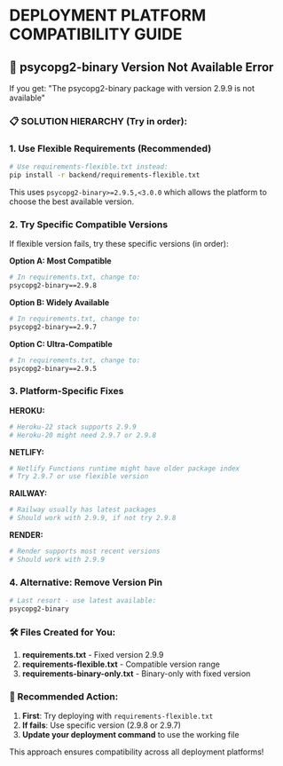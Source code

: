 # DEPLOYMENT PLATFORM COMPATIBILITY GUIDE

## 🚨 psycopg2-binary Version Not Available Error

If you get: "The psycopg2-binary package with version 2.9.9 is not available"

### 📋 SOLUTION HIERARCHY (Try in order):

### 1. Use Flexible Requirements (Recommended)
```bash
# Use requirements-flexible.txt instead:
pip install -r backend/requirements-flexible.txt
```
This uses `psycopg2-binary>=2.9.5,<3.0.0` which allows the platform to choose the best available version.

### 2. Try Specific Compatible Versions
If flexible version fails, try these specific versions (in order):

**Option A: Most Compatible**
```bash
# In requirements.txt, change to:
psycopg2-binary==2.9.8
```

**Option B: Widely Available**
```bash
# In requirements.txt, change to:
psycopg2-binary==2.9.7
```

**Option C: Ultra-Compatible**
```bash
# In requirements.txt, change to:
psycopg2-binary==2.9.5
```

### 3. Platform-Specific Fixes

**HEROKU:**
```bash
# Heroku-22 stack supports 2.9.9
# Heroku-20 might need 2.9.7 or 2.9.8
```

**NETLIFY:**
```bash
# Netlify Functions runtime might have older package index
# Try 2.9.7 or use flexible version
```

**RAILWAY:**
```bash
# Railway usually has latest packages
# Should work with 2.9.9, if not try 2.9.8
```

**RENDER:**
```bash
# Render supports most recent versions
# Should work with 2.9.9
```

### 4. Alternative: Remove Version Pin
```bash
# Last resort - use latest available:
psycopg2-binary
```

### 🛠️ Files Created for You:

1. **requirements.txt** - Fixed version 2.9.9
2. **requirements-flexible.txt** - Compatible version range
3. **requirements-binary-only.txt** - Binary-only with fixed version

### 🎯 Recommended Action:

1. **First**: Try deploying with `requirements-flexible.txt`
2. **If fails**: Use specific version (2.9.8 or 2.9.7)
3. **Update your deployment command** to use the working file

This approach ensures compatibility across all deployment platforms!